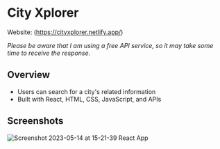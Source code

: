 # City Xplorer
Website: (https://cityxplorer.netlify.app/)

*Please be aware that I am using a free API service, so it may take some time to receive the response.*

## Overview
- Users can search for a city's related information 
- Built with React, HTML, CSS, JavaScript, and APIs


## Screenshots
![Screenshot 2023-05-14 at 15-21-39 React App](https://github.com/Rapib/city-explorer/assets/120158188/b3193b3f-bdd6-4423-9fa7-4b5f2176d0e3)
